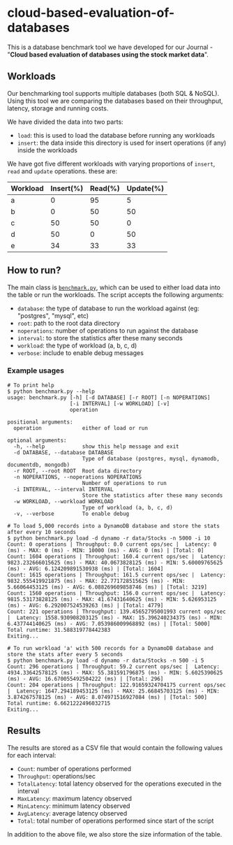 # cloud-based-evaluation-of-databases
This is a database benchmark tool we have developed for our Journal - 
"**Cloud based evaluation of databases using the stock market data**".

## Workloads

Our benchmarking tool supports multiple databases (both SQL & NoSQL). Using this tool we are comparing the databases 
based on their throughput, latency, storage and running costs.

We have divided the data into two parts:
- `load`: this is used to load the database before running any workloads
- `insert`: the data inside this directory is used for insert operations (if any) inside the workloads

We have got five different workloads with varying proportions of `insert`, `read` and `update` operations. these are:

| Workload | Insert(%) | Read(%) | Update(%) |
| -------- | --------- | ------- | --------- |
| a        | 0         | 95      | 5         |
| b        | 0         | 50      | 50        |
| c        | 50        | 50      | 0         |
| d        | 50        | 0       | 50        |
| e        | 34        | 33      | 33        |


## How to run?
The main class is [`benchmark.py`](benchmark.py), which can be used to either load data into the table 
or run the workloads. The script accepts the following arguments:

- `database`: the type of database to run the workload against (eg: "postgres", "mysql", etc)
- `root`: path to the root data directory
- `noperations`: number of operations to run against the database
- `interval`: to store the statistics after these many seconds
- `workload`: the type of workload (a, b, c, d)
- `verbose`: include to enable debug messages

### Example usages

```
# To print help
$ python benchmark.py --help
usage: benchmark.py [-h] [-d DATABASE] [-r ROOT] [-n NOPERATIONS]
                    [-i INTERVAL] [-w WORKLOAD] [-v]
                    operation

positional arguments:
  operation             either of load or run

optional arguments:
  -h, --help            show this help message and exit
  -d DATABASE, --database DATABASE
                        Type of database (postgres, mysql, dynamodb, documentdb, mongodb)
  -r ROOT, --root ROOT  Root data directory
  -n NOPERATIONS, --noperations NOPERATIONS
                        Number of operations to run
  -i INTERVAL, --interval INTERVAL
                        Store the statistics after these many seconds
  -w WORKLOAD, --workload WORKLOAD
                        Type of workload (a, b, c, d)
  -v, --verbose         To enable debug

# To load 5,000 records into a DynamoDB database and store the stats after every 10 seconds
$ python benchmark.py load -d dynamo -r data/Stocks -n 5000 -i 10
Count: 0 operations | Throughput: 0.0 current ops/sec |  Latency: 0 (ms) - MAX: 0 (ms) - MIN: 10000 (ms) - AVG: 0 (ms) | [Total: 0]
Count: 1604 operations | Throughput: 160.4 current ops/sec |  Latency: 9823.232666015625 (ms) - MAX: 40.0673828125 (ms) - MIN: 5.60009765625 (ms) - AVG: 6.124209891530938 (ms) | [Total: 1604]
Count: 1615 operations | Throughput: 161.5 current ops/sec |  Latency: 9832.555419921875 (ms) - MAX: 22.771728515625 (ms) - MIN: 5.66064453125 (ms) - AVG: 6.088269609858746 (ms) | [Total: 3219]
Count: 1560 operations | Throughput: 156.0 current ops/sec |  Latency: 9815.53173828125 (ms) - MAX: 41.67431640625 (ms) - MIN: 5.626953125 (ms) - AVG: 6.292007524539263 (ms) | [Total: 4779]
Count: 221 operations | Throughput: 139.45652795001993 current ops/sec |  Latency: 1558.930908203125 (ms) - MAX: 15.396240234375 (ms) - MIN: 6.437744140625 (ms) - AVG: 7.053986009968892 (ms) | [Total: 5000]
Total runtime: 31.588319778442383
Exiting...

# To run workload 'a' with 500 records for a DynamoDB database and store the stats after every 5 seconds
$ python benchmark.py load -d dynamo -r data/Stocks -n 500 -i 5
Count: 296 operations | Throughput: 59.2 current ops/sec |  Latency: 4934.33642578125 (ms) - MAX: 55.381591796875 (ms) - MIN: 5.6025390625 (ms) - AVG: 16.670055492504222 (ms) | [Total: 296]
Count: 204 operations | Throughput: 122.91659324704175 current ops/sec |  Latency: 1647.294189453125 (ms) - MAX: 25.66845703125 (ms) - MIN: 3.874267578125 (ms) - AVG: 8.074971516927084 (ms) | [Total: 500]
Total runtime: 6.6621222496032715
Exiting...
```

## Results

The results are stored as a CSV file that would contain the following values for each interval:
- `Count`: number of operations performed
- `Throughput`: operations/sec
- `TotalLatency`: total latency observed for the operations executed in the interval
- `MaxLatency`: maximum latency observed
- `MinLatency`: minimum latency observed
- `AvgLatency`: average latency observed
- `Total`: total number of operations performed since start of the script
 
In addition to the above file, we also store the size information of the table.

